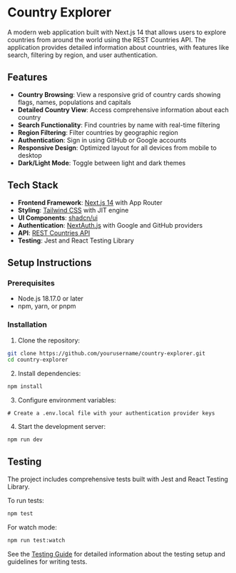 # Country Explorer

A modern web application built with Next.js 14 that allows users to explore countries from around the world using the REST Countries API. The application provides detailed information about countries, with features like search, filtering by region, and user authentication.

## Features

- **Country Browsing**: View a responsive grid of country cards showing flags, names, populations and capitals
- **Detailed Country View**: Access comprehensive information about each country
- **Search Functionality**: Find countries by name with real-time filtering
- **Region Filtering**: Filter countries by geographic region
- **Authentication**: Sign in using GitHub or Google accounts
- **Responsive Design**: Optimized layout for all devices from mobile to desktop
- **Dark/Light Mode**: Toggle between light and dark themes

## Tech Stack

- **Frontend Framework**: [Next.js 14](https://nextjs.org/) with App Router
- **Styling**: [Tailwind CSS](https://tailwindcss.com/) with JIT engine
- **UI Components**: [shadcn/ui](https://ui.shadcn.com/)
- **Authentication**: [NextAuth.js](https://next-auth.js.org/) with Google and GitHub providers
- **API**: [REST Countries API](https://restcountries.com/)
- **Testing**: Jest and React Testing Library

## Setup Instructions

### Prerequisites

- Node.js 18.17.0 or later
- npm, yarn, or pnpm

### Installation

1. Clone the repository:
```bash
git clone https://github.com/yourusername/country-explorer.git
cd country-explorer
```

2. Install dependencies:
```bash
npm install
```

3. Configure environment variables:
```
# Create a .env.local file with your authentication provider keys
```

4. Start the development server:
```bash
npm run dev
```

## Testing

The project includes comprehensive tests built with Jest and React Testing Library.

To run tests:

```bash
npm test
```

For watch mode:

```bash
npm run test:watch
```

See the [Testing Guide](./TESTING_GUIDE.md) for detailed information about the testing setup and guidelines for writing tests.